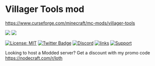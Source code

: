 # Villager Tools mod 
https://www.curseforge.com/minecraft/mc-mods/villager-tools



[![](http://cf.way2muchnoise.eu/469301.svg)](https://www.curseforge.com/minecraft/mc-mods/villager-tools) 
[![](http://cf.way2muchnoise.eu/versions/469301.svg)](https://www.curseforge.com/minecraft/mc-mods/villager-tools)


[![License: MIT](https://img.shields.io/badge/License-MIT-green.svg)](https://opensource.org/licenses/MIT)
[![Twitter Badge](https://img.shields.io/badge/contact-twitter-blue.svg)](https://twitter.com/lothrazar)
[![Discord](https://img.shields.io/discord/749302798797242449.svg?label=&logo=discord&logoColor=ffffff&color=7389D8&labelColor=6A7EC2)](https://discord.gg/uWZ3jf56fV)
[![links](https://img.shields.io/badge/more-links-ff69b4.svg)](https://allmylinks.com/lothrazar)
[![Support](https://img.shields.io/badge/Patreon-Support-orange.svg?logo=Patreon)](https://www.patreon.com/Lothrazar)



Looking to host a Modded server? Get a discount with my promo code https://nodecraft.com/r/loth